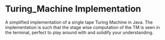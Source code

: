 # Turing_Machine Implementation

A simplified implementation of a single tape Turing Machine in Java. The implementation is such that the stage wise computation of the TM is seen in the terminal, perfect to play around with and solidify your understanding. 
